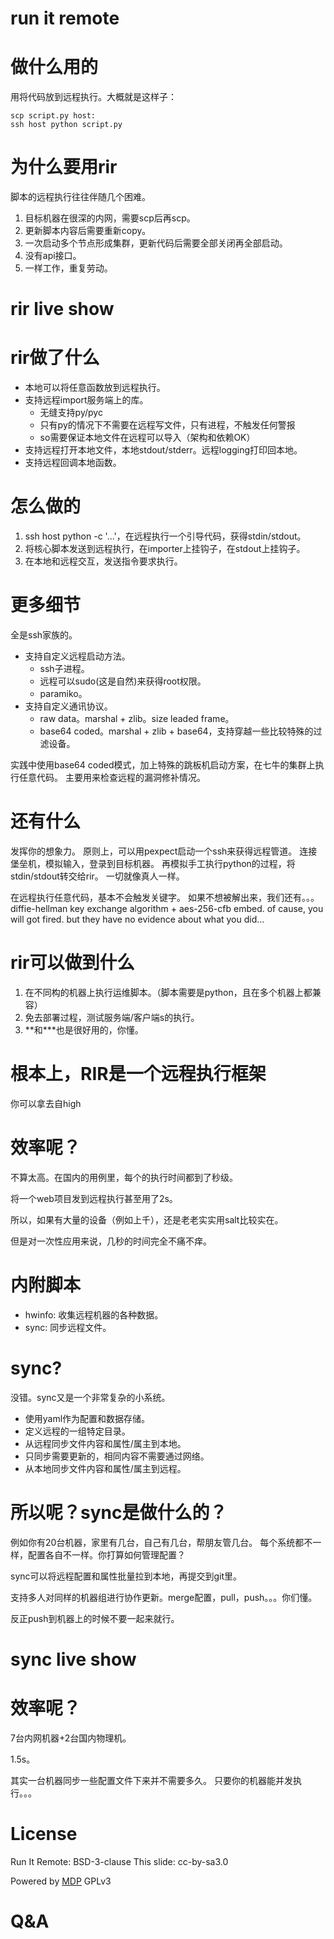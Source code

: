 # run it remote

# 做什么用的

用将代码放到远程执行。大概就是这样子：

	scp script.py host:
	ssh host python script.py

# 为什么要用rir

脚本的远程执行往往伴随几个困难。

1. 目标机器在很深的内网，需要scp后再scp。
2. 更新脚本内容后需要重新copy。
3. 一次启动多个节点形成集群，更新代码后需要全部关闭再全部启动。
4. 没有api接口。
5. 一样工作，重复劳动。

# rir live show

# rir做了什么

* 本地可以将任意函数放到远程执行。
* 支持远程import服务端上的库。
  * 无缝支持py/pyc
  * 只有py的情况下不需要在远程写文件，只有进程，不触发任何警报
  * so需要保证本地文件在远程可以导入（架构和依赖OK）
* 支持远程打开本地文件，本地stdout/stderr。远程logging打印回本地。
* 支持远程回调本地函数。

# 怎么做的

1. ssh host python -c '...'，在远程执行一个引导代码，获得stdin/stdout。
2. 将核心脚本发送到远程执行，在importer上挂钩子，在stdout上挂钩子。
3. 在本地和远程交互，发送指令要求执行。

# 更多细节

全是ssh家族的。

* 支持自定义远程启动方法。
  * ssh子进程。
  * 远程可以sudo(这是自然)来获得root权限。
  * paramiko。
* 支持自定义通讯协议。
  * raw data。marshal + zlib。size leaded frame。
  * base64 coded。marshal + zlib + base64，支持穿越一些比较特殊的过滤设备。

实践中使用base64 coded模式，加上特殊的跳板机启动方案，在七牛的集群上执行任意代码。
主要用来检查远程的漏洞修补情况。

# 还有什么

发挥你的想象力。
原则上，可以用pexpect启动一个ssh来获得远程管道。
连接堡垒机，模拟输入，登录到目标机器。
再模拟手工执行python的过程，将stdin/stdout转交给rir。
一切就像真人一样。

在远程执行任意代码，基本不会触发关键字。
如果不想被解出来，我们还有。。。
diffie-hellman key exchange algorithm + aes-256-cfb embed.
of cause, you will got fired.
but they have no evidence about what you did...

# rir可以做到什么

1. 在不同构的机器上执行运维脚本。（脚本需要是python，且在多个机器上都兼容）
2. 免去部署过程，测试服务端/客户端s的执行。
3. \*\*和\*\*\*也是很好用的，你懂。

# 根本上，RIR是一个远程执行框架

你可以拿去自high

# 效率呢？

不算太高。在国内的用例里，每个的执行时间都到了秒级。

将一个web项目发到远程执行甚至用了2s。

所以，如果有大量的设备（例如上千），还是老老实实用salt比较实在。

但是对一次性应用来说，几秒的时间完全不痛不痒。

# 内附脚本

* hwinfo: 收集远程机器的各种数据。
* sync: 同步远程文件。

# sync?

没错。sync又是一个非常复杂的小系统。

* 使用yaml作为配置和数据存储。
* 定义远程的一组特定目录。
* 从远程同步文件内容和属性/属主到本地。
* 只同步需要更新的，相同内容不需要通过网络。
* 从本地同步文件内容和属性/属主到远程。

# 所以呢？sync是做什么的？

例如你有20台机器，家里有几台，自己有几台，帮朋友管几台。
每个系统都不一样，配置各自不一样。你打算如何管理配置？

sync可以将远程配置和属性批量拉到本地，再提交到git里。

支持多人对同样的机器组进行协作更新。merge配置，pull，push。。。你们懂。

反正push到机器上的时候不要一起来就行。

# sync live show

# 效率呢？

7台内网机器+2台国内物理机。

1.5s。

其实一台机器同步一些配置文件下来并不需要多久。
只要你的机器能并发执行。。。

# License

Run It Remote: BSD-3-clause
This slide: cc-by-sa3.0

Powered by [MDP](https://github.com/visit1985/mdp)
GPLv3

# Q&A
